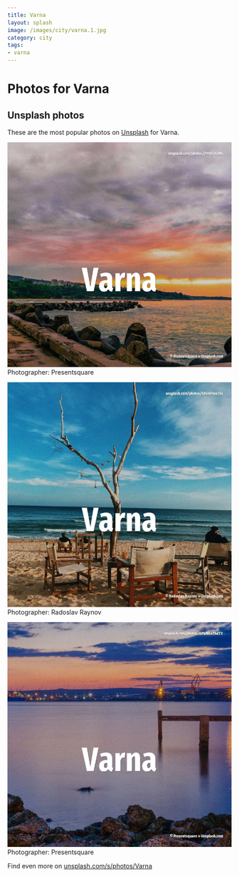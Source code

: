 ```yaml
---
title: Varna
layout: splash
image: /images/city/varna.1.jpg
category: city
tags:
- varna
---
```

# Photos for Varna
 
## Unsplash photos
These are the most popular photos on [Unsplash](https://unsplash.com) for Varna.
 
![Varna](/images/city/varna.1.jpg)
Photographer:  Presentsquare
 
![Varna](/images/city/varna.2.jpg)
Photographer:  Radoslav Raynov
 
![Varna](/images/city/varna.3.jpg)
Photographer:  Presentsquare
 
Find even more on [unsplash.com/s/photos/Varna](https://unsplash.com/s/photos/Varna)
 
